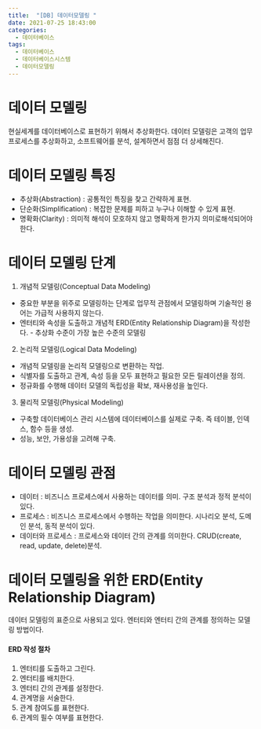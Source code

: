 ```yaml
---
title:  "[DB] 데이터모델링 "
date: 2021-07-25 18:43:00
categories:
  - 데이터베이스 
tags:
  - 데이터베이스
  - 데이터베이스시스템
  - 데이터모델링
---
```


# 데이터 모델링
현실세계를 데이터베이스로 표현하기 위해서 추상화한다.
데이터 모델링은 고객의 업무 프로세스를 추상화하고, 소프트웨어를 분석, 설계하면서 점점 더 상세해진다.

# 데이터 모델링 특징
* 추상화(Abstraction) : 공통적인 특징을 찾고 간략하게 표현.
* 단순화(Simplification) : 복잡한 문제를 피하고 누구나 이해할 수 있게 표현.
* 명확화(Clarity) : 의미적 해석이 모호하지 않고 명확하게 한가지 의미로해석되어야 한다.

# 데이터 모델링 단계
1. 개념적 모델링(Conceptual Data Modeling)
- 중요한 부분을 위주로 모델링하는 단계로 업무적 관점에서 모델링하며 기술적인 용어는 가급적 사용하지 않는다. 
- 엔터티와 속성을 도출하고 개념적 ERD(Entity Relationship Diagram)을 작성한다. - 추상화 수준이 가장 높은 수준의 모델링
2. 논리적 모델링(Logical Data Modeling)
- 개념적 모델링을 논리적 모델링으로 변환하는 작업.
- 식별자를 도출하고 관계, 속성 등을 모두 표현하고 필요한 모든 릴레이션을 정의.
- 정규화를 수행해 데이터 모델의 독립성을 확보, 재사용성을 높인다.
3. 물리적 모델링(Physical Modeling)
- 구축할 데이터베이스 관리 시스템에 데이터베이스를 실제로 구축. 즉 테이블, 인덱스, 함수 등을 생성.
- 성능, 보안, 가용성을 고려해 구축.

# 데이터 모델링 관점
* 데이터 : 비즈니스 프로세스에서 사용하는 데이터를 의미. 구조 분석과 정적 분석이 있다.
* 프로세스 : 비즈니스 프로세스에서 수행하는 작업을 의미한다. 시나리오 분석, 도메인 분석, 동적 분석이 있다.
* 데이터와 프로세스 : 프로세스와 데이터 간의 관계를 의미한다. CRUD(create, read, update, delete)분석.

# 데이터 모델링을 위한 ERD(Entity Relationship Diagram)
데이터 모델링의 표준으로 사용되고 있다.
엔터티와 엔터티 간의 관계를 정의하는 모델링 방법이다.

#### ERD 작성 절차
1. 엔터티를 도출하고 그린다.
2. 엔터티를 배치한다.
3. 엔터티 간의 관계를 설정한다.
4. 관계명을 서술한다.
5. 관계 참여도를 표현한다.
6. 관계의 필수 여부를 표현한다.


